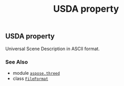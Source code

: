 ﻿---
title: USDA property
second_title: Aspose.3D for Python via .NET API References
description: 
type: docs
weight: 490
url: /aspose.threed/fileformat/usda/
is_root: false
---

## USDA property


Universal Scene Description in ASCII format.

### See Also
* module [`aspose.threed`](../../)
* class [`FileFormat`](/3d/python-net/aspose.threed/fileformat)
